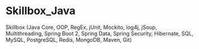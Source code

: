 # Skillbox_Java
Skillbox (Java Core, OOP, RegEx, jUnit, Mockito, log4j, jSoup, Multithreading, Spring Boot 2, Spring Data, Spring Security, Hibernate, SQL, MySQL, PostgreSQL, Redis, MongoDB, Maven, Git)
